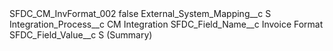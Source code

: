 <?xml version="1.0" encoding="UTF-8"?>
<CustomMetadata xmlns="http://soap.sforce.com/2006/04/metadata" xmlns:xsi="http://www.w3.org/2001/XMLSchema-instance" xmlns:xsd="http://www.w3.org/2001/XMLSchema">
    <label>SFDC_CM_InvFormat_002</label>
    <protected>false</protected>
    <values>
        <field>External_System_Mapping__c</field>
        <value xsi:type="xsd:string">S</value>
    </values>
    <values>
        <field>Integration_Process__c</field>
        <value xsi:type="xsd:string">CM Integration</value>
    </values>
    <values>
        <field>SFDC_Field_Name__c</field>
        <value xsi:type="xsd:string">Invoice Format</value>
    </values>
    <values>
        <field>SFDC_Field_Value__c</field>
        <value xsi:type="xsd:string">S (Summary)</value>
    </values>
</CustomMetadata>

